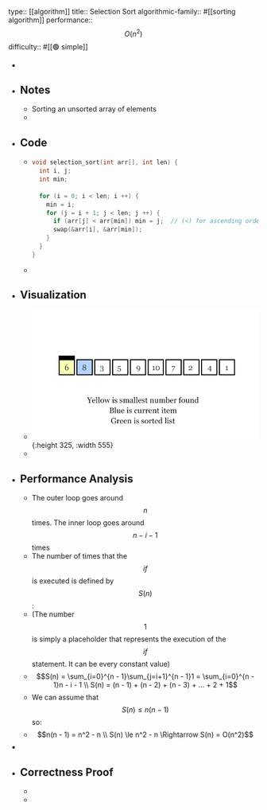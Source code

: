 type:: [[algorithm]]
title:: Selection Sort
algorithmic-family:: #[[sorting algorithm]]
performance:: $$O(n^2)$$
difficulty:: #[[🟢 simple]]

-
- ## Notes
	- Sorting an unsorted array of elements
	-
- ## Code
	- ```C
	  void selection_sort(int arr[], int len) {
	    int i, j;
	    int min;
	  
	    for (i = 0; i < len; i ++) {
	      min = i;
	      for (j = i + 1; j < len; j ++) {
	        if (arr[j] < arr[min]) min = j;  // (<) for ascending order, (>) for descending order
	        swap(&arr[i], &arr[min]);
	      }
	    }
	  }
	  ```
	-
- ## Visualization
	- ![selection_sort_animation.gif](../assets/selection_sort_animation_1699611785088_0.gif){:height 325, :width 555}
	-
- ## Performance Analysis
	- The outer loop goes around $$n$$ times. The inner loop goes around $$ n - i - 1$$ times
	- The number of times that the $$if$$ is executed is defined by $$S(n)$$:
	- (The number $$1$$ is simply a placeholder that represents the execution of the $$if$$ statement. It can be every constant value)
	- $$S(n) = \sum_{i=0}^{n - 1}\sum_{j=i+1}^{n - 1}1 = \sum_{i=0}^{n - 1}n - i - 1 \\ S(n) = (n - 1) + (n - 2) + (n - 3) + ... + 2 + 1$$
	- We can assume that $$S(n) \le n(n - 1)$$ so:
	- $$n(n - 1) = n^2 - n \\ S(n) \le n^2 - n \Rightarrow S(n) = O(n^2)$$
-
- ## Correctness Proof
	-
	-
